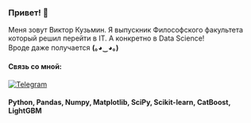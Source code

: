 ### Привет! 👋
Меня зовут Виктор Кузьмин. Я выпускник Философского факультета который решил перейти в IT. А конкретно в Data Science!  
Вроде даже получается **(｡◕‿◕｡)** 

#### Связь со мной:
[![Telegram](https://img.shields.io/badge/-Telegram-090909?style=for-the-badge&logo=telegram&logoColor=27A0D9)](https://t.me/viktorgera)

#### Python, Pandas, Numpy, Matplotlib, SciPy, Scikit-learn, CatBoost, LightGBM

